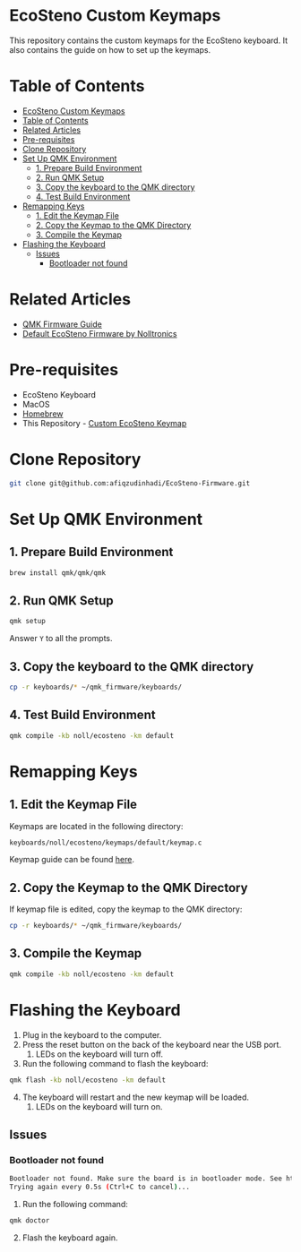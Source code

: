 # EcoSteno Custom Keymaps

This repository contains the custom keymaps for the EcoSteno keyboard. It also contains the guide on how to set up the keymaps.

# Table of Contents

- [EcoSteno Custom Keymaps](#ecosteno-custom-keymaps)
- [Table of Contents](#table-of-contents)
- [Related Articles](#related-articles)
- [Pre-requisites](#pre-requisites)
- [Clone Repository](#clone-repository)
- [Set Up QMK Environment](#set-up-qmk-environment)
  - [1. Prepare Build Environment](#1-prepare-build-environment)
  - [2. Run QMK Setup](#2-run-qmk-setup)
  - [3. Copy the keyboard to the QMK directory](#3-copy-the-keyboard-to-the-qmk-directory)
  - [4. Test Build Environment](#4-test-build-environment)
- [Remapping Keys](#remapping-keys)
  - [1. Edit the Keymap File](#1-edit-the-keymap-file)
  - [2. Copy the Keymap to the QMK Directory](#2-copy-the-keymap-to-the-qmk-directory)
  - [3. Compile the Keymap](#3-compile-the-keymap)
- [Flashing the Keyboard](#flashing-the-keyboard)
  - [Issues](#issues)
    - [Bootloader not found](#bootloader-not-found)

# Related Articles

- [QMK Firmware Guide](https://docs.qmk.fm/newbs)
- [Default EcoSteno Firmware by Nolltronics](https://github.com/nkotech/EcoSteno-Firmware)

# Pre-requisites

- EcoSteno Keyboard
- MacOS
- [Homebrew](https://brew.sh/)
- This Repository - [Custom EcoSteno Keymap](https://github.com/afiqzudinhadi/EcoSteno-Firmware)

# Clone Repository

```bash
git clone git@github.com:afiqzudinhadi/EcoSteno-Firmware.git
```

# Set Up QMK Environment

## 1. Prepare Build Environment

```bash
brew install qmk/qmk/qmk
```

## 2. Run QMK Setup

```bash
qmk setup
```

Answer `Y` to all the prompts.

## 3. Copy the keyboard to the QMK directory

```bash
cp -r keyboards/* ~/qmk_firmware/keyboards/
```

## 4. Test Build Environment

```bash
qmk compile -kb noll/ecosteno -km default
```

# Remapping Keys

## 1. Edit the Keymap File

Keymaps are located in the following directory:

```bash
keyboards/noll/ecosteno/keymaps/default/keymap.c
```

Keymap guide can be found [here](https://docs.qmk.fm/keycodes_basic).

## 2. Copy the Keymap to the QMK Directory

If keymap file is edited, copy the keymap to the QMK directory:

```bash
cp -r keyboards/* ~/qmk_firmware/keyboards/
```

## 3. Compile the Keymap

```bash
qmk compile -kb noll/ecosteno -km default
```

# Flashing the Keyboard

1. Plug in the keyboard to the computer.
2. Press the reset button on the back of the keyboard near the USB port.
   1. LEDs on the keyboard will turn off.
3. Run the following command to flash the keyboard:

```bash
qmk flash -kb noll/ecosteno -km default
```

4. The keyboard will restart and the new keymap will be loaded.
   1. LEDs on the keyboard will turn on.

## Issues

### Bootloader not found

```bash
Bootloader not found. Make sure the board is in bootloader mode. See https://docs.qmk.fm/#/newbs_flashing
Trying again every 0.5s (Ctrl+C to cancel)...
```

1. Run the following command:

```bash
qmk doctor
```

2. Flash the keyboard again.

